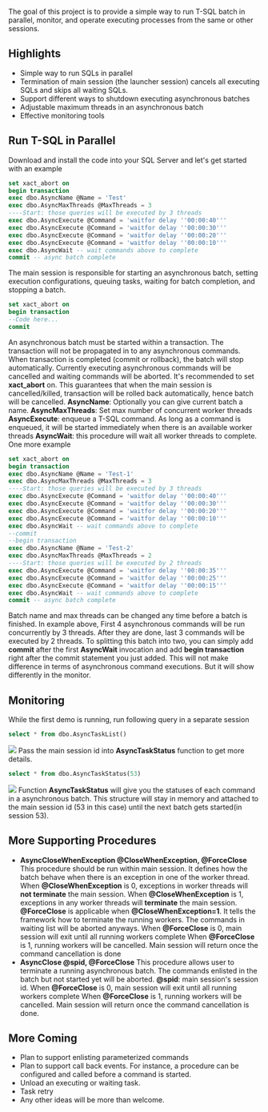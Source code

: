The goal of this project is to provide a simple way to run T-SQL batch in parallel, monitor, and operate executing processes from the same or other sessions.

## **Highlights**
* Simple way to run SQLs in parallel
* Termination of main session (the launcher session) cancels all executing SQLs and skips all waiting SQLs.
* Support different ways to shutdown executing asynchronous batches
* Adjustable maximum threads in an asynchronous batch
* Effective monitoring tools

## **Run T-SQL in Parallel**
Download and install the code into your SQL Server and let's get started with an example
```sql
set xact_abort on
begin transaction
exec dbo.AsyncName @Name = 'Test'
exec dbo.AsyncMaxThreads @MaxThreads = 3
----Start: those queries will be executed by 3 threads
exec dbo.AsyncExecute @Command = 'waitfor delay ''00:00:40'''
exec dbo.AsyncExecute @Command = 'waitfor delay ''00:00:30'''
exec dbo.AsyncExecute @Command = 'waitfor delay ''00:00:20'''
exec dbo.AsyncExecute @Command = 'waitfor delay ''00:00:10'''
exec dbo.AsyncWait -- wait commands above to complete
commit -- async batch complete
```
The main session is responsible for starting an asynchronous batch, setting execution configurations, queuing tasks, waiting for batch completion, and stopping a batch. 
```sql
set xact_abort on
begin transaction
--Code here...
commit
```
An asynchronous batch must be started within a transaction. The transaction will not be propagated in to any asynchronous commands. When transaction is completed (commit or rollback), the batch will stop automatically. Currently executing asynchronous commands will be cancelled and waiting commands will be aborted. 
It's recommended to set **xact_abort** on. This guarantees that when the main session is cancelled/killed, transaction will be rolled back automatically, hence batch will be cancelled.
**AsyncName**: Optionally you can give current batch a name.
**AsyncMaxThreads**: Set max number of concurrent worker threads
**AsyncExecute**: enqueue a T-SQL command. As long as a command is enqueued, it will be started immediately when there is an available worker threads
**AsyncWait**: this procedure will wait all worker threads to complete.
One more example
```sql
set xact_abort on
begin transaction
exec dbo.AsyncName @Name = 'Test-1'
exec dbo.AsyncMaxThreads @MaxThreads = 3
----Start: those queries will be executed by 3 threads
exec dbo.AsyncExecute @Command = 'waitfor delay ''00:00:40'''
exec dbo.AsyncExecute @Command = 'waitfor delay ''00:00:30'''
exec dbo.AsyncExecute @Command = 'waitfor delay ''00:00:20'''
exec dbo.AsyncExecute @Command = 'waitfor delay ''00:00:10'''
exec dbo.AsyncWait -- wait commands above to complete
--commit
--begin transaction
exec dbo.AsyncName @Name = 'Test-2'
exec dbo.AsyncMaxThreads @MaxThreads = 2
----Start: those queries will be executed by 2 threads
exec dbo.AsyncExecute @Command = 'waitfor delay ''00:00:35'''
exec dbo.AsyncExecute @Command = 'waitfor delay ''00:00:25'''
exec dbo.AsyncExecute @Command = 'waitfor delay ''00:00:15'''
exec dbo.AsyncWait -- wait commands above to complete
commit -- async batch complete
```
Batch name and max threads can be changed any time before a batch is finished. In example above, First 4 asynchronous commands will be run concurrently by 3 threads. After they are done, last 3 commands will be executed by 2 threads.
To splitting this batch into two, you can simply add **commit** after the first **AsyncWait** invocation and add **begin transaction** right after the commit statement you just added. This will not make difference in terms of asynchronous command executions. But it will show differently in the monitor.
## **Monitoring**
While the first demo is running, run following query in a separate session
```sql
select * from dbo.AsyncTaskList()
```
![](http://www.sqlnotes.info/wp-content/uploads/2015/11/PSQL-Result100.png)
Pass the main session id into **AsyncTaskStatus** function to get more details. 
```sql
select * from dbo.AsyncTaskStatus(53)
```
![](http://www.sqlnotes.info/wp-content/uploads/2015/11/PSQL-Result200.png)
Function **AsyncTaskStatus** will give you the statuses of each command in a asynchronous batch. This structure will stay in memory and attached to the main session id (53 in this case) until the next batch gets started(in session 53).  
## **More Supporting Procedures**
* **AsyncCloseWhenException @CloseWhenException, @ForceClose**
This procedure should be run within main session. It defines how the batch behave when there is an exception in one of the worker thread.
When **@CloseWhenException** is 0, exceptions in worker threads will **not terminate** the main session.
When **@CloseWhenException** is 1, exceptions in any worker threads will **terminate** the main session.
**@ForceClose** is applicable when **@CloseWhenException=1**. It tells the framework how to terminate the running workers. The commands in waiting list will be aborted anyways.
When **@ForceClose** is 0, main session will exit until all running workers complete
When **@ForceClose** is 1, running workers will be cancelled. Main session will return once the command cancellation is done
* **AsyncClose @spid, @ForceClose**
This procedure allows user to terminate a running asynchronous batch. The commands enlisted in the batch but not started yet will be aborted.
**@spid**: main session's session id.
When **@ForceClose** is 0, main session will exit until all running workers complete
When **@ForceClose** is 1, running workers will be cancelled. Main session will return once the command cancellation is done.
## **More Coming**
* Plan to support enlisting parameterized  commands
* Plan to support call back events. For instance, a procedure can be  configured and called before a command is started.
* Unload an executing or waiting task.
* Task retry
* Any other ideas will be more than welcome.